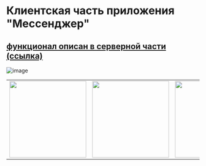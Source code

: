 # Клиентская часть приложения "Мессенджер"
## [ функционал описан в серверной части (ссылка) ](https://github.com/yehoto/MessengerServer)
![image](https://github.com/user-attachments/assets/a5e0d5a4-c7e2-490d-9007-4102cd15c0fc)


<table>
  <tr>
    <td><img src="https://github.com/user-attachments/assets/c3f178ca-b2b1-4f74-9e9b-870a9d78e052" width="200"></td>
    <td><img src="https://github.com/user-attachments/assets/d107f29e-347e-4f15-82de-e9476ad02336" width="200"></td>
    <td><img src="https://github.com/user-attachments/assets/b16f9153-0950-4bd3-8790-a4cca05caceb" width="200"></td>
  </tr>
</table>
